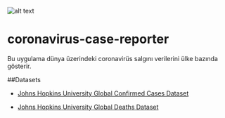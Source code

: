 ![alt text][logo]

[logo]: https://i.hizliresim.com/Bvlnq3.png "Coronavirus Case Reporter"

# coronavirus-case-reporter

Bu uygulama dünya üzerindeki coronavirüs salgını verilerini ülke bazında gösterir.

##Datasets
* [Johns Hopkins University Global Confirmed Cases Dataset](https://raw.githubusercontent.com/CSSEGISandData/COVID-19/master/csse_covid_19_data/csse_covid_19_time_series/time_series_covid19_confirmed_global.csv)


* [Johns Hopkins University Global Deaths Dataset](https://raw.githubusercontent.com/CSSEGISandData/COVID-19/master/csse_covid_19_data/csse_covid_19_time_series/time_series_covid19_deaths_global.csv)